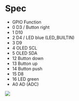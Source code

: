 # Spec

- GPIO 	Function
- 0 	D3 / Button right
- 1 	D10
- 2 	D4 / LED blue (LED_BUILTIN)
- 3 	D9
- 4 	OLED SCL
- 5 	OLED SDA
- 12 	Button down
- 13 	Button up
- 14 	Button push
- 15 	D8
- 16 	LED green
- A0 	AD (ADC)

![](schematics/wemos_d1_esp_wroom_02.jpg)
